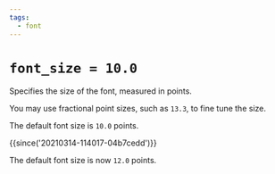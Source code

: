 ```yaml
---
tags:
  - font
---
```

# `font_size = 10.0`

Specifies the size of the font, measured in points.

You may use fractional point sizes, such as `13.3`, to fine tune the size.

The default font size is `10.0` points.

{{since('20210314-114017-04b7cedd')}}

The default font size is now `12.0` points.

